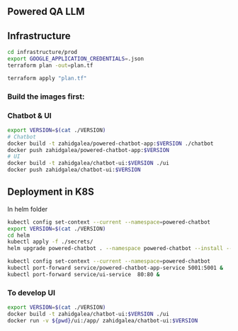 ##  Powered QA LLM


## Infrastructure

```bash
cd infrastructure/prod
export GOOGLE_APPLICATION_CREDENTIALS=.json
terraform plan -out=plan.tf
```

```bash
terraform apply "plan.tf"
```

### Build the images first:

### Chatbot & UI

```bash
export VERSION=$(cat ./VERSION)
# Chatbot
docker build -t zahidgalea/powered-chatbot-app:$VERSION ./chatbot
docker push zahidgalea/powered-chatbot-app:$VERSION
# UI
docker build -t zahidgalea/chatbot-ui:$VERSION ./ui
docker push zahidgalea/chatbot-ui:$VERSION
```

## Deployment in K8S

In helm folder

```bash
kubectl config set-context --current --namespace=powered-chatbot
export VERSION=$(cat ./VERSION)
cd helm
kubectl apply -f ./secrets/
helm upgrade powered-chatbot . --namespace powered-chatbot --install --create-namespace --debug --set app_version=$VERSION
```

```bash
kubectl config set-context --current --namespace=powered-chatbot
kubectl port-forward service/powered-chatbot-app-service 5001:5001 &
kubectl port-forward service/ui-service  80:80 &
```

### To develop UI

```bash
export VERSION=$(cat ./VERSION)
docker build -t zahidgalea/chatbot-ui:$VERSION ./ui
docker run -v ${pwd}/ui:/app/ zahidgalea/chatbot-ui:$VERSION
```